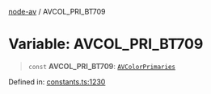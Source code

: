 [node-av](../globals.md) / AVCOL\_PRI\_BT709

# Variable: AVCOL\_PRI\_BT709

> `const` **AVCOL\_PRI\_BT709**: [`AVColorPrimaries`](../type-aliases/AVColorPrimaries.md)

Defined in: [constants.ts:1230](https://github.com/seydx/av/blob/f8631fc881b394300b1479f511d55cf1c370a87f/src/constants/constants.ts#L1230)
